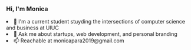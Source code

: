 ### Hi, I'm Monica

<!--
**mpara0/mpara0** is a ✨ _special_ ✨ repository because its `README.md` (this file) appears on your GitHub profile.
-->
<li> 🔭 I'm a current student stuyding the intersections of computer science and business at UIUC </li>
<li>💬 Ask me about startups, web development, and personal branding </li>
<li>📫 Reachable at monicapara2019@gmail.com </li>




